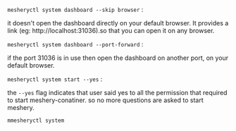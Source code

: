 `mesheryctl system dashboard --skip browser` :

 it doesn't open the dashboard directly on your default browser. It provides a link (eg: http://localhost:31036).so that you can open it on any browser.

 `mesheryctl system dashboard --port-forward` :

 if the port 31036 is in use then open the dashboard on another port, on your default browser.

 `mesheryctl system start --yes` :
 
 the `--yes` flag indicates that user said yes to all the permission that required to start meshery-conatiner. so no more questions are asked to start meshery.

 `mmesheryctl system `